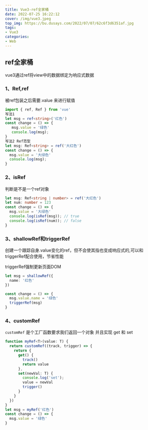 ```yaml
---
title: Vue3-ref全家桶
date: 2022-07-25 16:22:12
cover: /img/vue3.jpeg
top_img: https://bu.dusays.com/2022/07/07/62c6f3d6351af.jpg
tags:
- Vue3
categories:
- Web
---
```


## ref全家桶

vue3通过ref将view中的数据绑定为响应式数据

### 1、Ref,ref

被ref包装之后需要.value 来进行赋值

```ts
import { ref, Ref } from 'vue'
写法1
let msg = ref<string>('红色')
const change = () => {
   msg.value = '绿色'
   console.log(msg);
}
写法2 Ref范型
let msg: Ref<string> = ref('大红色')
const change = () => {
  msg.value = '大绿色'
  console.log(msg);
}
```

### 2、isRef

判断是不是一个ref对象

```ts
let msg: Ref<string | number> = ref('大红色')
let num: number = 123
const change = () => {
  msg.value = '大绿色'
  console.log(isRef(msg)); // true
  console.log(isRef(num)); // false
}
```

### 3、shallowRef和triggerRef

创建一个跟踪自身.value变化的ref，但不会使其指也变成响应式的,可以和triggerRef配合使用，节省性能

triggerRef强制更新页面DOM

```ts
let msg = shallowRef({
  name: '红色'
})

const change = () => {
  msg.value.name = '绿色'
  triggerRef(msg)
}
```

### 4、customRef

`customRef` 是个工厂函数要求我们返回一个对象 并且实现 get 和 set

```ts
function myRef<T>(value: T) {
  return customRef((track, trigger) => {
    return {
      get() {
        track()
        return value
      },
      set(newVal: T) {
        console.log('set');
        value = newVal
        trigger()
      }
    }
  })
}
let msg = myRef('红色')
const change = () => {
  msg.value = '绿色'
}
```

#### 
